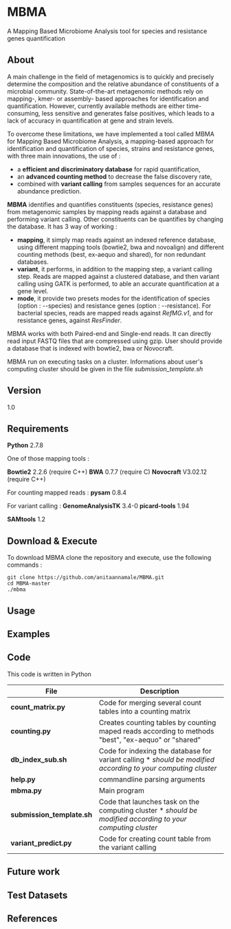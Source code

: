 # MBMA

A Mapping Based Microbiome Analysis tool for species and resistance genes quantification

## About
  A main challenge in the field of metagenomics is to quickly and precisely determine the composition and the relative abundance of constituents of a microbial community. State-of-the-art metagenomic methods rely on mapping-, kmer- or assembly- based  approaches for identification and quantification. However, currently available methods are either time-consuming, less sensitive and generates false positives, which leads to a lack of accuracy in quantification at gene and strain levels. 

  To overcome these limitations, we have implemented a tool called MBMA for Mapping Based Microbiome Analysis, a mapping-based approach for identification and quantification of species, strains and resistance genes, with three main innovations, the use of : <br />
- a **efficient and discriminatory database** for rapid quantification, <br />
- an **advanced counting method** to decrease the false discovery rate, <br />
- combined with **variant calling** from samples sequences for an accurate abundance prediction.

**MBMA** identifies and quantifies constituents (species, resistance genes) from metagenomic samples by mapping reads against a database and performing variant calling. Other constituents can be quantifies by changing the database. It has 3 way of working :
- **mapping**, it simply map reads against an indexed reference database, using different mapping tools (bowtie2, bwa and novoalign) and different counting methods (best, ex-aequo and shared), for non redundant databases. 
- **variant**, it performs, in addition to the mapping step, a variant calling step. Reads are mapped against a clustered database, and then variant calling using GATK is performed, to able an accurate quantification at a gene level.
- **mode**, it provide two presets modes for the identification of species (option : --species) and resistance genes (option : --resistance). For bacterial species, reads are mapped reads against *RefMG.v1*, and for resistance genes, against *ResFinder*. 

MBMA works with both Paired-end and Single-end reads. It can directly read input FASTQ files that are compressed using gzip. User should provide a database that is indexed with bowtie2, bwa or Novocraft.

MBMA run on executing tasks on a cluster. Informations about user's computing cluster should be given in the file *submission_template.sh*

## Version
1.0 

## Requirements

**Python** 2.7.8

One of those mapping tools : 

 **Bowtie2** 2.2.6 (require C++)
 **BWA** 0.7.7 (require C)
 **Novocraft** V3.02.12 (require C++)

For counting mapped reads : **pysam** 0.8.4

For variant calling :
**GenomeAnalysisTK** 3.4-0
**picard-tools** 1.94

**SAMtools** 1.2

## Download & Execute

To download MBMA clone the repository and execute, use the following commands :

```
git clone https://github.com/anitaannamale/MBMA.git
cd MBMA-master
./mbma 
```

## Usage



## Examples


## Code
This code is written in Python

File | Description
---|---
**count_matrix.py** | Code for merging several count tables into a counting matrix
**counting.py** | Creates counting tables by counting maped reads according to methods "best", "ex-aequo" or "shared"
**db_index_sub.sh** | Code for indexing the database for variant calling * *should be modified according to your computing cluster*
**help.py** | commandline parsing arguments
**mbma.py** | Main program
**submission_template.sh** | Code that launches task on the computing cluster * *should be modified according to your computing cluster*
**variant_predict.py** | Code for creating count table from the variant calling 

## Future work

## Test Datasets

## References
